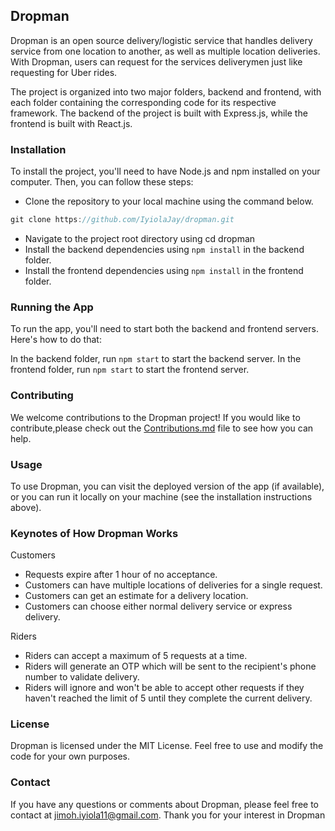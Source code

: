 ## Dropman

Dropman is an open source delivery/logistic service that handles delivery service from one location to another, as well as multiple location deliveries. With Dropman, users can request for the services deliverymen just like requesting for Uber rides.

The project is organized into two major folders, backend and frontend, with each folder containing the corresponding code for its respective framework. The backend of the project is built with Express.js, while the frontend is built with React.js.

### Installation

To install the project, you'll need to have Node.js and npm installed on your computer. Then, you can follow these steps:

- Clone the repository to your local machine using the command below.

```js
git clone https://github.com/IyiolaJay/dropman.git
```

- Navigate to the project root directory using cd dropman
- Install the backend dependencies using `npm install` in the backend folder.
- Install the frontend dependencies using `npm install` in the frontend folder.

### Running the App

To run the app, you'll need to start both the backend and frontend servers. Here's how to do that:

In the backend folder, run `npm start` to start the backend server.
In the frontend folder, run `npm start` to start the frontend server.

### Contributing

We welcome contributions to the Dropman project! If you would like to contribute,please check out the [Contributions.md](https://github.com/IyiolaJay/dropman/blob/main/Contributions.md) file to see how you can help.

### Usage

To use Dropman, you can visit the deployed version of the app (if available), or you can run it locally on your machine (see the installation instructions above).

### Keynotes of How Dropman Works

Customers

- Requests expire after 1 hour of no acceptance.
- Customers can have multiple locations of deliveries for a single request.
- Customers can get an estimate for a delivery location.
- Customers can choose either normal delivery service or express delivery.

Riders

- Riders can accept a maximum of 5 requests at a time.
- Riders will generate an OTP which will be sent to the recipient's phone number to validate delivery.
- Riders will ignore and won't be able to accept other requests if they haven't reached the limit of 5 until they complete the current delivery.

### License

Dropman is licensed under the MIT License. Feel free to use and modify the code for your own purposes.

### Contact

If you have any questions or comments about Dropman, please feel free to contact at jimoh.iyiola11@gmail.com.
Thank you for your interest in Dropman
